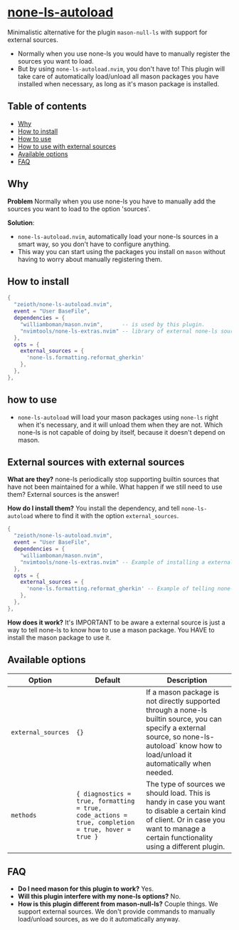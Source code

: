 # [none-ls-autoload](https://github.com/Zeioth/none-ls-autoload.nvim)
Minimalistic alternative for the plugin `mason-null-ls` with support for external sources.

* Normally when you use none-ls you would have to manually register the sources you want to load. 
* But by using `none-ls-autoload.nvim`, you don't have to! This plugin will take care of automatically load/unload all mason packages you have installed when necessary, as long as it's mason package is installed.

## Table of contents

- [Why](#why)
- [How to install](#how-to-install)
- [How to use](#how-to-use)
- [How to use with external sources](#how-to-use-with-external-sources)
- [Available options](#available-options)
- [FAQ](#faq)

## Why
**Problem**
Normally when you use none-ls you have to manually add the sources you want to load to the option 'sources'. 

**Solution**:
* `none-ls-autoload.nvim`, automatically load your none-ls sources in a smart way, so you don't have to configure anything.
* This way you can start using the packages you install on `mason` without having to worry about manually registering them.

## How to install

```lua
{
  "zeioth/none-ls-autoload.nvim",
  event = "User BaseFile",
  dependencies = {
    "williamboman/mason.nvim",      -- is used by this plugin.
    "nvimtools/none-ls-extras.nvim" -- library of external none-ls sources.
  },
  opts = {
    external_sources = {
      'none-ls.formatting.reformat_gherkin'
    },
  },
},
```

## how to use
* `none-ls-autoload` will load your mason packages using `none-ls` right when it's necessary, and it will unload them when they are not. Which none-ls is not capable of doing by itself, because it doesn't depend on mason.

## External sources with external sources
**What are they?** none-ls periodically stop supporting builtin sources that have not been maintained for a while. What happen if we still need to use them? External sources is the answer! 

**How do I install them?** You install the dependency, and tell `none-ls-autoload` where to find it with the option `external_sources`.

```lua
{
  "zeioth/none-ls-autoload.nvim",
  event = "User BaseFile",
  dependencies = {
    "williamboman/mason.nvim",
    "nvimtools/none-ls-extras.nvim" -- Example of installing a external sources library.
  },
  opts = {
    external_sources = {
      'none-ls.formatting.reformat_gherkin' -- Example of telling none-ls-autoload where to find a external source.
    },
  },
},
```

**How does it work?** It's IMPORTANT to be aware a external source is just a way to tell none-ls to know how to use a mason package. You HAVE to install the mason package to use it.

## Available options

| Option | Default | Description|
|--|--|--|
| `external_sources` | `{}` | If a mason package is not directly supported through a none-ls builtin source, you can specify a external source, so none-ls-autoload` know how to load/unload it automatically when needed. |
| `methods` | `{ diagnostics = true, formatting = true, code_actions = true, completion = true, hover = true }` | The type of sources we should load. This is handy in case you want to disable a certain kind of client. Or in case you want to manage a certain functionality using a different plugin. |

## FAQ

* **Do I need mason for this plugin to work?** Yes.
* **Will this plugin interfere with my none-ls options?** No.
* **How is this plugin different from mason-null-ls?** Couple things. We support external sources. We don't provide commands to manually load/unload sources, as we do it automatically anyway.

